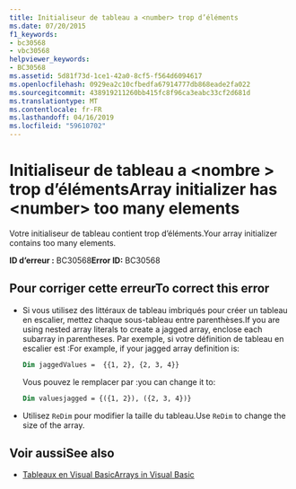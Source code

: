 ```yaml
---
title: Initialiseur de tableau a <number> trop d’éléments
ms.date: 07/20/2015
f1_keywords:
- bc30568
- vbc30568
helpviewer_keywords:
- BC30568
ms.assetid: 5d81f73d-1ce1-42a0-8cf5-f564d6094617
ms.openlocfilehash: 0929ea2c10cfbedfa67914777db868eade2fa022
ms.sourcegitcommit: 438919211260bb415fc8f96ca3eabc33cf2d681d
ms.translationtype: MT
ms.contentlocale: fr-FR
ms.lasthandoff: 04/16/2019
ms.locfileid: "59610702"
---
```

# <a name="array-initializer-has-number-too-many-elements"></a><span data-ttu-id="6ce86-102">Initialiseur de tableau a \<nombre > trop d’éléments</span><span class="sxs-lookup"><span data-stu-id="6ce86-102">Array initializer has \<number> too many elements</span></span>

<span data-ttu-id="6ce86-103">Votre initialiseur de tableau contient trop d’éléments.</span><span class="sxs-lookup"><span data-stu-id="6ce86-103">Your array initializer contains too many elements.</span></span>

<span data-ttu-id="6ce86-104">**ID d’erreur :** BC30568</span><span class="sxs-lookup"><span data-stu-id="6ce86-104">**Error ID:** BC30568</span></span>

## <a name="to-correct-this-error"></a><span data-ttu-id="6ce86-105">Pour corriger cette erreur</span><span class="sxs-lookup"><span data-stu-id="6ce86-105">To correct this error</span></span>

- <span data-ttu-id="6ce86-106">Si vous utilisez des littéraux de tableau imbriqués pour créer un tableau en escalier, mettez chaque sous-tableau entre parenthèses.</span><span class="sxs-lookup"><span data-stu-id="6ce86-106">If you are using nested array literals to create a jagged array, enclose each subarray in parentheses.</span></span> <span data-ttu-id="6ce86-107">Par exemple, si votre définition de tableau en escalier est :</span><span class="sxs-lookup"><span data-stu-id="6ce86-107">For example, if your jagged array definition is:</span></span>

  ```vb
  Dim jaggedValues =  {{1, 2}, {2, 3, 4}}
  ```

  <span data-ttu-id="6ce86-108">Vous pouvez le remplacer par :</span><span class="sxs-lookup"><span data-stu-id="6ce86-108">you can change it to:</span></span>

  ```vb
  Dim valuesjagged = {({1, 2}), ({2, 3, 4})}
  ```

- <span data-ttu-id="6ce86-109">Utilisez `ReDim` pour modifier la taille du tableau.</span><span class="sxs-lookup"><span data-stu-id="6ce86-109">Use `ReDim` to change the size of the array.</span></span>

## <a name="see-also"></a><span data-ttu-id="6ce86-110">Voir aussi</span><span class="sxs-lookup"><span data-stu-id="6ce86-110">See also</span></span>

- [<span data-ttu-id="6ce86-111">Tableaux en Visual Basic</span><span class="sxs-lookup"><span data-stu-id="6ce86-111">Arrays in Visual Basic</span></span>](~/docs/visual-basic/programming-guide/language-features/arrays/index.md)
